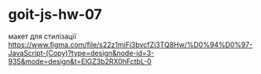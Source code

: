 # goit-js-hw-07

макет для стилізації
https://www.figma.com/file/s22z1miFi3bvcfZi3TQ8Hw/%D0%94%D0%97-JavaScript-(Copy)?type=design&node-id=3-935&mode=design&t=ElGZ3b2RX0hFctbL-0
